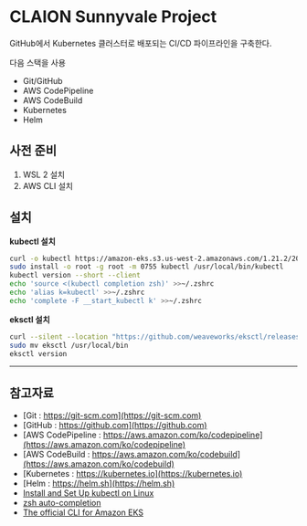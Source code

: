 # CLAION Sunnyvale Project

GitHub에서 Kubernetes 클러스터로 배포되는 CI/CD 파이프라인을 구축한다.

다음 스택을 사용

- Git/GitHub
- AWS CodePipeline
- AWS CodeBuild
- Kubernetes
- Helm

## 사전 준비

1. WSL 2 설치
1. AWS CLI 설치

## 설치

**kubectl 설치**

```bash
curl -o kubectl https://amazon-eks.s3.us-west-2.amazonaws.com/1.21.2/2021-07-05/bin/linux/amd64/kubectl
sudo install -o root -g root -m 0755 kubectl /usr/local/bin/kubectl
kubectl version --short --client
echo 'source <(kubectl completion zsh)' >>~/.zshrc
echo 'alias k=kubectl' >>~/.zshrc
echo 'complete -F __start_kubectl k' >>~/.zshrc
```

**eksctl 설치**

```bash
curl --silent --location "https://github.com/weaveworks/eksctl/releases/latest/download/eksctl_$(uname -s)_amd64.tar.gz" | tar xz -C .
sudo mv eksctl /usr/local/bin
eksctl version
```

---

## 참고자료

- [Git : https://git-scm.com](https://git-scm.com)
- [GitHub : https://github.com](https://github.com)
- [AWS CodePipeline : https://aws.amazon.com/ko/codepipeline](https://aws.amazon.com/ko/codepipeline)
- [AWS CodeBuild : https://aws.amazon.com/ko/codebuild](https://aws.amazon.com/ko/codebuild)
- [Kubernetes : https://kubernetes.io](https://kubernetes.io)
- [Helm : https://helm.sh](https://helm.sh)
- [Install and Set Up kubectl on Linux](https://kubernetes.io/docs/tasks/tools/install-kubectl-linux/)
- [zsh auto-completion](https://kubernetes.io/docs/tasks/tools/included/optional-kubectl-configs-zsh/)
- [The official CLI for Amazon EKS](https://github.com/weaveworks/eksctl)
